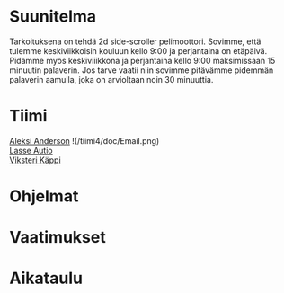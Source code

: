 # Suunitelma

Tarkoituksena on tehdä 2d side-scroller pelimoottori.
Sovimme, että tulemme keskiviikkoisin kouluun kello 9:00 ja perjantaina on etäpäivä. Pidämme myös keskiviiikkona ja perjantaina kello 9:00 maksimissaan 15 minuutin palaverin.
Jos tarve vaatii niin sovimme pitävämme pidemmän palaverin aamulla, joka on arvioltaan noin 30 minuuttia.

# Tiimi

[Aleksi Anderson](https://repo.kamit.fi/aleksiand) !(/tiimi4/doc/Email.png)  
[Lasse Autio](https://repo.kamit.fi/lasseaut)  
[Viksteri Käppi](https://repo.kamit.fi/viksterikap)  

# Ohjelmat

# Vaatimukset

# Aikataulu
